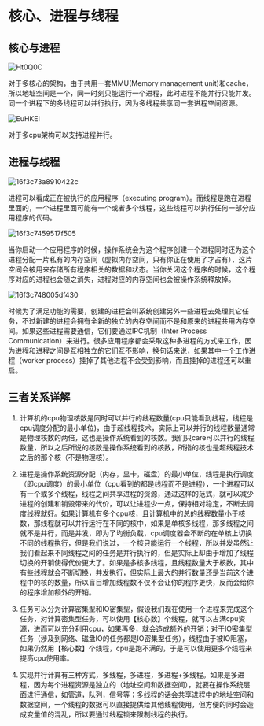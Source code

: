 # 核心、进程与线程

## 核心与进程

![Ht0Q0C](https://zhuduanlei-1256381138.cos.ap-guangzhou.myqcloud.com/uPic/Ht0Q0C.jpg)

对于多核心的架构，由于共用一套MMU(Memory management unit)和cache，所以地址空间是一个，同一时刻只能运行一个进程，此时进程不能并行只能并发。同一个进程下的多线程可以并行执行，因为多线程共享同一套进程空间资源。

![EuHKEl](https://zhuduanlei-1256381138.cos.ap-guangzhou.myqcloud.com/uPic/EuHKEl.jpg)

对于多cpu架构可以支持进程并行。

## 进程与线程

![16f3c73a8910422c](https://zhuduanlei-1256381138.cos.ap-guangzhou.myqcloud.com/uPic/16f3c73a8910422c.jpg)

进程可以看成正在被执行的应用程序（executing program）。而线程是跑在进程里面的，一个进程里面可能有一个或者多个线程，这些线程可以执行任何一部分应用程序的代码。

![16f3c7459517f505](https://zhuduanlei-1256381138.cos.ap-guangzhou.myqcloud.com/uPic/16f3c7459517f505.jpg)

当你启动一个应用程序的时候，操作系统会为这个程序创建一个进程同时还为这个进程分配一片私有的内存空间（虚拟内存空间，只有你正在使用了才占有），这片空间会被用来存储所有程序相关的数据和状态。当你关闭这个程序的时候，这个程序对应的进程也会随之消失，进程对应的内存空间也会被操作系统释放掉。

![16f3c748005df430](https://zhuduanlei-1256381138.cos.ap-guangzhou.myqcloud.com/uPic/16f3c748005df430.jpg)

时候为了满足功能的需要，创建的进程会叫系统创建另外一些进程去处理其它任务，不过新建的进程会拥有全新的独立的内存空间而不是和原来的进程共用内存空间。如果这些进程需要通信，它们要通过IPC机制（Inter Process Communication）来进行。很多应用程序都会采取这种多进程的方式来工作，因为进程和进程之间是互相独立的它们互不影响，换句话来说，如果其中一个工作进程（worker process）挂掉了其他进程不会受到影响，而且挂掉的进程还可以重启。

## 三者关系详解

1. 计算机的cpu物理核数是同时可以并行的线程数量(cpu只能看到线程，线程是cpu调度分配的最小单位)，由于超线程技术，实际上可以并行的线程数量通常是物理核数的两倍，这也是操作系统看到的核数。我们只care可以并行的线程数量，所以之后所说的核数是操作系统看到的核数，所指的核也是超线程技术之后的那个核（不是物理核）。

2. 进程是操作系统资源分配（内存，显卡，磁盘）的最小单位，线程是执行调度（即cpu调度）的最小单位（cpu看到的都是线程而不是进程），一个进程可以有一个或多个线程，线程之间共享进程的资源，通过这样的范式，就可以减少进程的创建和销毁带来的代价，可以让进程少一点，保持相对稳定，不断去调度线程就好。如果计算机有多个cpu核，且计算机中的总的线程数量小于核数，那线程就可以并行运行在不同的核中，如果是单核多线程，那多线程之间就不是并行，而是并发，即为了均衡负载，cpu调度器会不断的在单核上切换不同的线程执行，但是我们说过，一个核只能运行一个线程，所以并发虽然让我们看起来不同线程之间的任务是并行执行的，但是实际上却由于增加了线程切换的开销使得代价更大了。如果是多核多线程，且线程数量大于核数，其中有些线程就会不断切换，并发执行，但实际上最大的并行数量还是当前这个进程中的核的数量，所以盲目增加线程数不仅不会让你的程序更快，反而会给你的程序增加额外的开销。

3. 任务可以分为计算密集型和IO密集型，假设我们现在使用一个进程来完成这个任务，对计算密集型任务，可以使用【核心数】个线程，就可以占满cpu资源，进而可以充分利用cpu，如果再多，就会造成额外的开销；对于IO密集型任务（涉及到网络、磁盘IO的任务都是IO密集型任务），线程由于被IO阻塞，如果仍然用【核心数】个线程，cpu是跑不满的，于是可以使用更多个线程来提高cpu使用率。

4. 实现并行计算有三种方式，多线程，多进程，多进程+多线程。如果是多进程，因为每个进程资源是独立的（地址空间和数据空间），就要在操作系统层面进行通信，如管道，队列，信号等；多线程的话会共享进程中的地址空间和数据空间，一个线程的数据可以直接提供给其他线程使用，但方便的同时会造成变量值的混乱，所以要通过线程锁来限制线程的执行。
